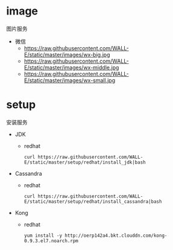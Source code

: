 # image
图片服务

* 微信
  * https://raw.githubusercontent.com/WALL-E/static/master/images/wx-big.jpg
  * https://raw.githubusercontent.com/WALL-E/static/master/images/wx-middle.jpg
  * https://raw.githubusercontent.com/WALL-E/static/master/images/wx-small.jpg

# setup
安装服务

* JDK
  * redhat
    
    ```
    curl https://raw.githubusercontent.com/WALL-E/static/master/setup/redhat/install_jdk|bash
    ```
* Cassandra
  * redhat
    
    ```
    curl https://raw.githubusercontent.com/WALL-E/static/master/setup/redhat/install_cassandra|bash
    ```

* Kong
  * redhat
    
    ```
    yum install -y http://oerp142a4.bkt.clouddn.com/kong-0.9.3.el7.noarch.rpm
    ```

